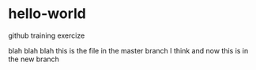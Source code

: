 # hello-world
github training exercize

blah blah blah this is the file in the master branch I think
and now this is in the new branch

